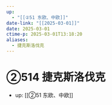 ```yaml
---
up:
  - "[[②51 东欧、中欧]]"
date-link: "[[2025-03-01]]"
date: 2025-03-01
ctime-p: 2025-03-01T13:18:20
aliases:
  - 捷克斯洛伐克
---
```


# ②514 捷克斯洛伐克

- up: [[②51 东欧、中欧]]
